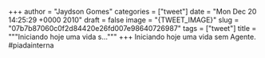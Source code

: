 
+++
author = "Jaydson Gomes"
categories = ["tweet"]
date = "Mon Dec 20 14:25:29 +0000 2010"
draft = false
image = "{TWEET_IMAGE}"
slug = "07b7b87060c0f2d84420e26fd007e98640726987"
tags = ["tweet"]
title = """Iniciando hoje uma vida s..."""
+++
Iniciando hoje uma vida sem Agente. #piadainterna
